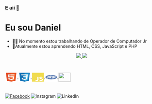 ### E aii 👋
# Eu sou Daniel



- 👨‍💻 No momento estou trabalhando de Operador de Computador Jr
- 📝Atualmente estou aprendendo HTML, CSS, JavaScript e PHP


<div align="center">
  <a href="https://github.com/DanielDscXk">
  <img height="180em" src="https://github-readme-stats.vercel.app/api?username=DanielDscXk&show_icons=true&theme=dark&include_all_commits=true&count_private=true"/>
  <img height="180em" src="https://github-readme-stats.vercel.app/api/top-langs/?username=DanielDscXk&layout=compact&langs_count=7&theme=dark"/>
</div>

##


<div style="display: inline_block"><br>
<link rel="stylesheet" href="https://cdn.jsdelivr.net/gh/devicons/devicon@v2.15.1/devicon.min.css">
<link rel="stylesheet" href="https://cdn.jsdelivr.net/gh/devicons/devicon@v2.15.1/devicon.min.css">
          
          
<img align="center" alt="" height="30" width="40" src="https://raw.githubusercontent.com/devicons/devicon/master/icons/html5/html5-original.svg">
<img align="center" alt="" height="30" width="40" src="https://raw.githubusercontent.com/devicons/devicon/master/icons/css3/css3-original.svg">
<img align="center" alt="" height="30" width="40" src="https://raw.githubusercontent.com/devicons/devicon/master/icons/javascript/javascript-plain.svg">
<img align="center" alt="" height="30" width="40" src="https://raw.githubusercontent.com/devicons/devicon/master/icons/php/php-plain.svg">
<img align="center" alt="" height="30" width="40" src="https://cdn.jsdelivr.net/gh/devicons/devicon/icons/mysql/mysql-original-wordmark.svg" />
          
          
</div>

#


<a href="https://www.facebook.com" target="_blank">![Facebook](https://img.shields.io/badge/Facebook-%231877F2.svg?style=for-the-badge&logo=Facebook&logoColor=white)</a>
![Instagram](https://img.shields.io/badge/Instagram-%23E4405F.svg?style=for-the-badge&logo=Instagram&logoColor=white)
![LinkedIn](https://img.shields.io/badge/linkedin-%230077B5.svg?style=for-the-badge&logo=linkedin&logoColor=white)

